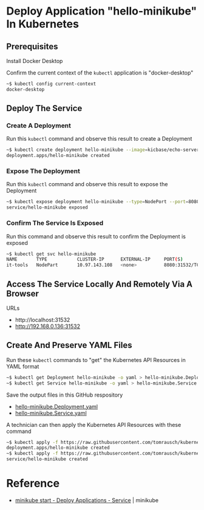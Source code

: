 # Deploy Application "hello-minikube" In Kubernetes

## Prerequisites
Install Docker Desktop

Confirm the current context of the ```kubectl``` application is "docker-desktop"
```bash
~$ kubectl config current-context
docker-desktop
```


## Deploy The Service

### Create A Deployment
Run this ```kubectl``` command and observe this result to create a Deployment
```bash
~$ kubectl create deployment hello-minikube --image=kicbase/echo-server:1.0
deployment.apps/hello-minikube created
```

### Expose The Deployment
Run this ```kubectl``` command and observe this result to expose the Deployment
```bash
~$ kubectl expose deployment hello-minikube --type=NodePort --port=8080
service/hello-minikube exposed
```

### Confirm The Service Is Exposed
Run this command and observe this result to confirm the Deployment is exposed
```bash
~$ kubectl get svc hello-minikube
NAME       TYPE           CLUSTER-IP      EXTERNAL-IP     PORT(S)         AGE
it-tools   NodePart       10.97.143.108   <none>          8080:31532/TCP  4m52s
```

## Access The Service Locally And Remotely Via A Browser

URLs
- http://localhost:31532
- http://192.168.0.136:31532

## Create And Preserve YAML Files

Run these ```kubectl``` commands to "get" the Kubernetes API Resources in YAML format
```bash
~$ kubectl get Deployment hello-minikube -o yaml > hello-minikube.Deployment.yaml
~$ kubectl get Service hello-minikube -o yaml > hello-minikube.Service.yaml
```

Save the output files in this GitHub respository
- [hello-minikube.Deployment.yaml](https://github.com/tomrausch/kubernetes_public/blob/fbec4bd56d54401ee2de8bd39a89496bcd568efe/src/it-tools/it-tools.Deployment.yaml)
- [hello-minikube.Service.yaml](https://github.com/tomrausch/kubernetes_public/blob/59efb59adac2185a7f8cf3b1cd07f93e0f86832b/src/it-tools/it-tools.Service.yaml)

A technician can then apply the Kubernetes API Resources with these command
```bash
~$ kubectl apply -f https://raw.githubusercontent.com/tomrausch/kubernetes_public/refs/heads/main/src/it-tools/it-tools.Deployment.yaml
deployment.apps/hello-minikube created
~$ kubectl apply -f https://raw.githubusercontent.com/tomrausch/kubernetes_public/refs/heads/main/src/it-tools/it-tools.Service.yaml
service/hello-minikube created
```

# Reference
- [minikube start - Deploy Applications - Service](https://minikube.sigs.k8s.io/docs/start/?arch=%2Flinux%2Fx86-64%2Fstable%2Fbinary+download#Service) | minikube




